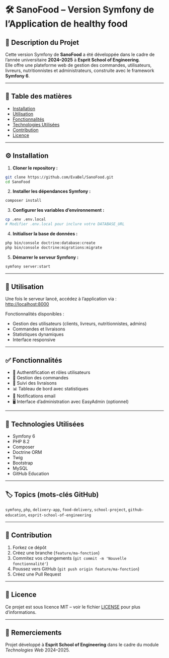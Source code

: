 # 🛠️ SanoFood – Version Symfony de l’Application de healthy food

## 📄 Description du Projet

Cette version Symfony de **SanoFood** a été développée dans le cadre de l’année universitaire **2024–2025** à **Esprit School of Engineering**.  
Elle offre une plateforme web de gestion des commandes, utilisateurs, livreurs, nutritionnistes et administrateurs, construite avec le framework **Symfony 6**.

---

## 🧭 Table des matières

- [Installation](#installation)
- [Utilisation](#utilisation)
- [Fonctionnalités](#fonctionnalités)
- [Technologies Utilisées](#technologies-utilisées)
- [Contribution](#contribution)
- [Licence](#licence)

---

## ⚙️ Installation

1. **Cloner le repository :**

```bash
git clone https://github.com/EvaBel/SanoFood.git
cd SanoFood
```

2. **Installer les dépendances Symfony :**

```bash
composer install
```

3. **Configurer les variables d’environnement :**

```bash
cp .env .env.local
# Modifier .env.local pour inclure votre DATABASE_URL
```

4. **Initialiser la base de données :**

```bash
php bin/console doctrine:database:create
php bin/console doctrine:migrations:migrate
```

5. **Démarrer le serveur Symfony :**

```bash
symfony server:start
```

---

## 🚀 Utilisation

Une fois le serveur lancé, accédez à l’application via :  
[http://localhost:8000](http://localhost:8000)

Fonctionnalités disponibles :
- Gestion des utilisateurs (clients, livreurs, nutritionnistes, admins)
- Commandes et livraisons
- Statistiques dynamiques
- Interface responsive

---

## ✅ Fonctionnalités

- 🔐 Authentification et rôles utilisateurs
- 🛒 Gestion des commandes
- 🚚 Suivi des livraisons
- 📊 Tableau de bord avec statistiques
- 📧 Notifications email
- 🖥️ Interface d’administration avec EasyAdmin (optionnel)

---

## 🧰 Technologies Utilisées

- Symfony 6
- PHP 8.2
- Composer
- Doctrine ORM
- Twig
- Bootstrap
- MySQL
- GitHub Education

---

## 🏷️ Topics (mots-clés GitHub)

`symfony`, `php`, `delivery-app`, `food-delivery`, `school-project`, `github-education`, `esprit-school-of-engineering`

---

## 🤝 Contribution

1. Forkez ce dépôt
2. Créez une branche (`feature/ma-fonction`)
3. Commitez vos changements (`git commit -m 'Nouvelle fonctionnalité'`)
4. Poussez vers GitHub (`git push origin feature/ma-fonction`)
5. Créez une Pull Request

---

## 📜 Licence

Ce projet est sous licence MIT – voir le fichier [LICENSE](LICENSE) pour plus d’informations.

---

## 🙏 Remerciements

Projet développé à **Esprit School of Engineering** dans le cadre du module *Technologies Web* 2024–2025.
